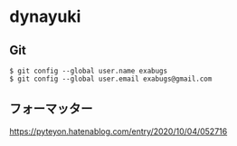 # dynayuki

## Git

```
$ git config --global user.name exabugs
$ git config --global user.email exabugs@gmail.com
```

## フォーマッター

https://pyteyon.hatenablog.com/entry/2020/10/04/052716

